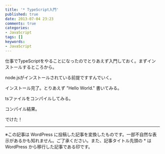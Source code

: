 ```yaml
---
title: '* TypeScript入門'
published: true
date: 2013-07-04 23:23
comments: true
categories:
- JavaScript
tags: []
keywords:
- JavaScript
---
```

<p>仕事でTypeScriptをやることになったのでとりあえず入門しておく。まずインストールするところから。</p>
<p>node.jsがインストールされている前提ですすんでいく。</p>
<script src="https://gist.github.com/funnythingz/5927589.js"></script>
<p>インストール完了。とりあえず "Hello World." 書いてみる。</p>
<script src="https://gist.github.com/funnythingz/5928191.js"></script>
<script src="https://gist.github.com/funnythingz/5928174.js"></script>
<p>tsファイルをコンパイルしてみる。</p>
<script src="https://gist.github.com/funnythingz/5928183.js"></script>
<p>コンパイル結果。</p>
<script src="https://gist.github.com/funnythingz/5928206.js"></script>
<p>でけた！</p>

---
※この記事は WordPress に投稿した記事を変換したものです。一部不自然な表示があるかも知れません。ご了承ください。また、記事タイトル先頭の * は WordPress から移行した記事である印です。
